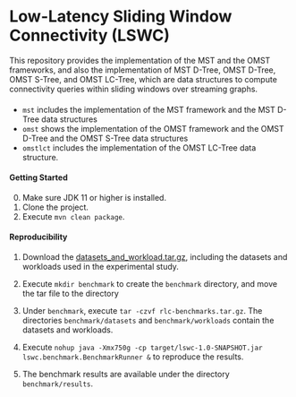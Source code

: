 # Low-Latency Sliding Window Connectivity (LSWC)
This repository provides the implementation of the MST and the OMST frameworks, and also the implementation of MST D-Tree, OMST D-Tree, OMST S-Tree, and OMST LC-Tree, which are data structures to compute connectivity queries within sliding windows over streaming graphs.

####
- `mst` includes the implementation of the MST framework and the MST D-Tree data structures
- `omst` shows the implementation of the OMST framework and the OMST D-Tree and the OMST S-Tree data structures
- `omstlct` includes the implementation of the OMST LC-Tree data structure.

#### Getting Started
0. Make sure JDK 11 or higher is installed.
1. Clone the project.
2. Execute `mvn clean package`.

#### Reproducibility

1. Download the [datasets_and_workload.tar.gz](https://drive.google.com/file/d/1qZP08kjVP6j1hLJsRAzhbOiBav7f2wPk/view?usp=drive_link), including the datasets and workloads used in the experimental study.

2. Execute `mkdir benchmark` to create the `benchmark` directory, and move the tar file to the directory

2. Under `benchmark`, execute `tar -czvf rlc-benchmarks.tar.gz`. The directories `benchmark/datasets` and `benchmark/workloads` contain the datasets and workloads.

4. Execute `nohup java -Xmx750g -cp target/lswc-1.0-SNAPSHOT.jar lswc.benchmark.BenchmarkRunner &` to reproduce the results.

5. The benchmark results are available under the directory `benchmark/results`.


